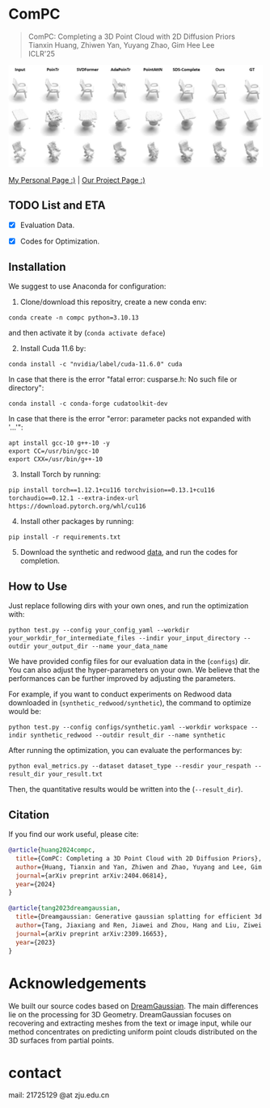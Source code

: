 # ComPC

> ComPC: Completing a 3D Point Cloud with 2D Diffusion Priors  
> Tianxin Huang, Zhiwen Yan, Yuyang Zhao, Gim Hee Lee  
> ICLR'25

![](intro.png)

[My Personal Page :)](https://tianxinhuang.github.io/) | [Our Project Page :)](https://tianxinhuang.github.io/projects/ComPC)

## TODO List and ETA
- [x] Evaluation Data.

- [x] Codes for Optimization.


## Installation
We suggest to use Anaconda for configuration:

1. Clone/download this repositry, create a new conda env: 

```
conda create -n compc python=3.10.13
```

and then activate it by (`conda activate deface`)

2. Install Cuda 11.6 by: 

```
conda install -c "nvidia/label/cuda-11.6.0" cuda
```

In case that there is the error "fatal error: cusparse.h: No such file or directory":

```
conda install -c conda-forge cudatoolkit-dev
```

In case that there is the error "error: parameter packs not expanded with '...'":

```
apt install gcc-10 g++-10 -y
export CC=/usr/bin/gcc-10
export CXX=/usr/bin/g++-10
```

3. Install Torch by running:

```
pip install torch==1.12.1+cu116 torchvision==0.13.1+cu116 torchaudio==0.12.1 --extra-index-url https://download.pytorch.org/whl/cu116
```

4. Install other packages by running: 

```
pip install -r requirements.txt
```

5. Download the synthetic and redwood [data](https://drive.google.com/drive/folders/1Ce2xk6kpTkKG-vKbtcsEs2JiJTmdiYaD?usp=drive_link), and run the codes for completion.

## How to Use

Just replace following dirs with your own ones, and run the optimization with:

```
python test.py --config your_config_yaml --workdir your_workdir_for_intermediate_files --indir your_input_directory --outdir your_output_dir --name your_data_name
```

We have provided config files for our evaluation data in the (`configs`) dir. You can also adjust the hyper-parameters on your own. We believe that the performances can be further improved by adjusting the parameters.

For example, if you want to conduct experiments on Redwood data downloaded in (`synthetic_redwood/synthetic`), the command to optimize would be:

```
python test.py --config configs/synthetic.yaml --workdir workspace --indir synthetic_redwood --outdir result_dir --name synthetic
```


After running the optimization, you can evaluate the performances by:

```
python eval_metrics.py --dataset dataset_type --resdir your_respath --result_dir your_result.txt
```

Then, the quantitative results would be written into the (`--result_dir`).


## Citation

If you find our work useful, please cite:

```bibtex
@article{huang2024compc,
  title={ComPC: Completing a 3D Point Cloud with 2D Diffusion Priors},
  author={Huang, Tianxin and Yan, Zhiwen and Zhao, Yuyang and Lee, Gim Hee},
  journal={arXiv preprint arXiv:2404.06814},
  year={2024}
}
```

```bibtex
@article{tang2023dreamgaussian,
  title={Dreamgaussian: Generative gaussian splatting for efficient 3d content creation},
  author={Tang, Jiaxiang and Ren, Jiawei and Zhou, Hang and Liu, Ziwei and Zeng, Gang},
  journal={arXiv preprint arXiv:2309.16653},
  year={2023}
}
```

# Acknowledgements
We built our source codes based on [DreamGaussian](https://github.com/dreamgaussian/dreamgaussian). The main differences lie on the processing for 3D Geometry. DreamGaussian focuses on recovering and extracting meshes from the text or image input, while our method concentrates on predicting uniform point clouds distributed on the 3D surfaces from partial points.   

# contact 
mail: 21725129 @at zju.edu.cn
